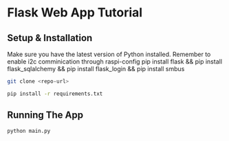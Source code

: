 # Flask Web App Tutorial

## Setup & Installation

Make sure you have the latest version of Python installed. Remember to enable i2c comminication through raspi-config
pip install flask && pip install flask_sqlalchemy && pip install flask_login && pip install smbus

```bash
git clone <repo-url>
```

```bash
pip install -r requirements.txt
```

## Running The App

```bash
python main.py
```

